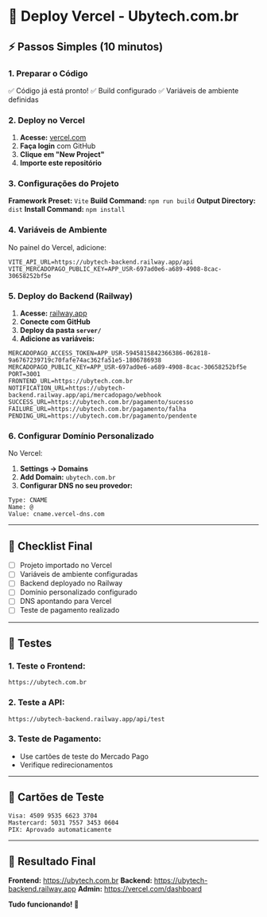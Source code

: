 # 🚀 Deploy Vercel - Ubytech.com.br

## ⚡ Passos Simples (10 minutos)

### 1. **Preparar o Código**
✅ Código já está pronto!
✅ Build configurado
✅ Variáveis de ambiente definidas

### 2. **Deploy no Vercel**

1. **Acesse:** [vercel.com](https://vercel.com)
2. **Faça login** com GitHub
3. **Clique em "New Project"**
4. **Importe este repositório**

### 3. **Configurações do Projeto**

**Framework Preset:** `Vite`
**Build Command:** `npm run build`
**Output Directory:** `dist`
**Install Command:** `npm install`

### 4. **Variáveis de Ambiente**

No painel do Vercel, adicione:

```
VITE_API_URL=https://ubytech-backend.railway.app/api
VITE_MERCADOPAGO_PUBLIC_KEY=APP_USR-697ad0e6-a689-4908-8cac-30658252bf5e
```

### 5. **Deploy do Backend (Railway)**

1. **Acesse:** [railway.app](https://railway.app)
2. **Conecte com GitHub**
3. **Deploy da pasta `server/`**
4. **Adicione as variáveis:**

```
MERCADOPAGO_ACCESS_TOKEN=APP_USR-5945815842366386-062818-9a6767239719c70fafe74ac362fa51e5-1806786938
MERCADOPAGO_PUBLIC_KEY=APP_USR-697ad0e6-a689-4908-8cac-30658252bf5e
PORT=3001
FRONTEND_URL=https://ubytech.com.br
NOTIFICATION_URL=https://ubytech-backend.railway.app/api/mercadopago/webhook
SUCCESS_URL=https://ubytech.com.br/pagamento/sucesso
FAILURE_URL=https://ubytech.com.br/pagamento/falha
PENDING_URL=https://ubytech.com.br/pagamento/pendente
```

### 6. **Configurar Domínio Personalizado**

No Vercel:
1. **Settings → Domains**
2. **Add Domain:** `ubytech.com.br`
3. **Configurar DNS no seu provedor:**

```
Type: CNAME
Name: @
Value: cname.vercel-dns.com
```

---

## 🎯 Checklist Final

- [ ] Projeto importado no Vercel
- [ ] Variáveis de ambiente configuradas
- [ ] Backend deployado no Railway
- [ ] Domínio personalizado configurado
- [ ] DNS apontando para Vercel
- [ ] Teste de pagamento realizado

---

## 🧪 Testes

### 1. **Teste o Frontend:**
```
https://ubytech.com.br
```

### 2. **Teste a API:**
```
https://ubytech-backend.railway.app/api/test
```

### 3. **Teste de Pagamento:**
- Use cartões de teste do Mercado Pago
- Verifique redirecionamentos

---

## 📱 Cartões de Teste

```
Visa: 4509 9535 6623 3704
Mastercard: 5031 7557 3453 0604
PIX: Aprovado automaticamente
```

---

## 🎉 Resultado Final

**Frontend:** https://ubytech.com.br
**Backend:** https://ubytech-backend.railway.app
**Admin:** https://vercel.com/dashboard

**Tudo funcionando! 🚀**